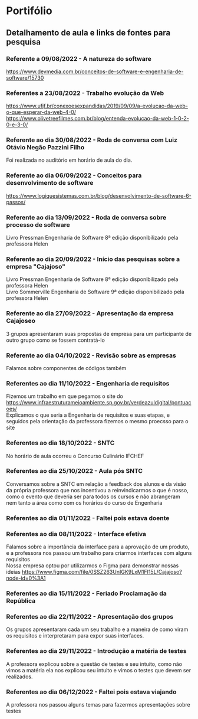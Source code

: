 # Portifólio


## Detalhamento de aula e links de fontes para pesquisa
### Referente a 09/08/2022 - A natureza do software
https://www.devmedia.com.br/conceitos-de-software-e-engenharia-de-software/15730


### Referentes a 23/08/2022 - Trabalho evolução da Web
https://www.ufjf.br/conexoesexpandidas/2019/09/09/a-evolucao-da-web-o-que-esperar-da-web-4-0/
https://www.olivetreefilmes.com.br/blog/entenda-evolucao-da-web-1-0-2-0-e-3-0/

### Referente ao dia 30/08/2022 - Roda de conversa com Luiz Otávio Negão Pazzini Filho
Foi realizada no auditório em horário de aula do dia.

### Referente ao dia 06/09/2022 - Conceitos para desenvolvimento de software
https://www.logiquesistemas.com.br/blog/desenvolvimento-de-software-6-passos/

### Referente ao dia 13/09/2022 - Roda de conversa sobre processo de software
Livro Pressman Engenharia de Software 8ª edição disponibilizado pela professora Helen

### Referente ao dia 20/09/2022 - Início das pesquisas sobre a empresa "Cajajoso"
Livro Pressman Engenharia de Software 8ª edição disponibilizado pela professora Helen  
Livro Sommerville Engenharia de Software 9ª edição disponibilizado pela professora Helen

### Referente ao dia 27/09/2022 - Apresentação da empresa Cajajoseo
3 grupos apresentaram suas propostas de empresa para um participante de outro grupo como se fossem contratá-lo

### Referente ao dia 04/10/2022 - Revisão sobre as empresas
Falamos sobre componentes de códigos também

### Referentes ao dia 11/10/2022 - Engenharia de requisitos
Fizemos um trabalho em que pegamos o site do https://www.infraestruturameioambiente.sp.gov.br/verdeazuldigital/pontuacoes/  
Explicamos o que seria a Engenharia de requisitos e suas etapas, e seguidos pela orientação da professora fizemos o mesmo proecsso para o site

### Referentes ao dia 18/10/2022 - SNTC
No horário de aula ocorreu o Concurso Culinário IFCHEF

### Referentes ao dia 25/10/2022 - Aula pós SNTC
Conversamos sobre a SNTC em relação a feedback dos alunos e da visão da própria professora que nos incentivou a reinvindicarmos o que é nosso, como o evento que deveria ser para todos os cursos e não abrangeram nem tanto a área como com os horários do curso de Engenharia

### Referentes ao dia 01/11/2022 - Faltei pois estava doente

### Referentes ao dia 08/11/2022 - Interface efetiva
Falamos sobre a importância da interface para a aprovação de um produto, e a professora nos passou um trabalho para criarmos interfaces com alguns requisitos  
Nossa empresa optou por utilizarmos o Figma para demonstrar nossas ideias
https://www.figma.com/file/0SSZ263UnIGK9LxM1FI15L/Cajajoso?node-id=0%3A1

### Referentes ao dia 15/11/2022 - Feriado Proclamação da República

### Referentes ao dia 22/11/2022 - Apresentação dos grupos
Os grupos apresentaram cada um seu trabalho e a maneira de como viram os requisitos e interpretaram para expor suas interfaces.

### Referentes ao dia 29/11/2022 - Introdução a matéria de testes
A professora explicou sobre a questão de testes e seu intuito, como não vimos a matéria ela nos explicou seu intuito e vimos o testes que devem ser realizados.

### Referentes ao dia 06/12/2022 - Faltei pois estava viajando
A professora nos passou alguns temas para fazermos apresentações sobre testes
